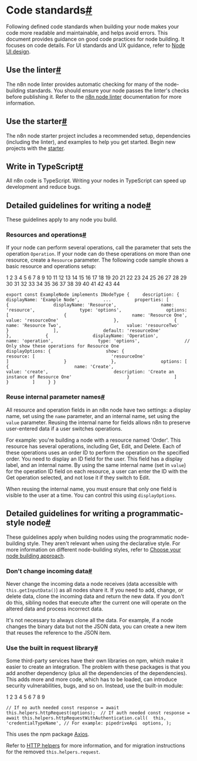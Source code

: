 [](https://github.com/n8n-io/n8n-docs/edit/main/docs/integrations/creating-nodes/build/reference/code-standards.md "Edit this page")

# Code standards[#](#code-standards "Permanent link")

Following defined code standards when building your node makes your code more readable and maintainable, and helps avoid errors. This document provides guidance on good code practices for node building. It focuses on code details. For UI standards and UX guidance, refer to [Node UI design](../../../plan/node-ui-design/).

## Use the linter[#](#use-the-linter "Permanent link")

The n8n node linter provides automatic checking for many of the node-building standards. You should ensure your node passes the linter's checks before publishing it. Refer to the [n8n node linter](../../../test/node-linter/) documentation for more information.

## Use the starter[#](#use-the-starter "Permanent link")

The n8n node starter project includes a recommended setup, dependencies (including the linter), and examples to help you get started. Begin new projects with the [starter](https://github.com/n8n-io/n8n-nodes-starter).

## Write in TypeScript[#](#write-in-typescript "Permanent link")

All n8n code is TypeScript. Writing your nodes in TypeScript can speed up development and reduce bugs.

## Detailed guidelines for writing a node[#](#detailed-guidelines-for-writing-a-node "Permanent link")

These guidelines apply to any node you build.

### Resources and operations[#](#resources-and-operations "Permanent link")

If your node can perform several operations, call the parameter that sets the operation `Operation`. If your node can do these operations on more than one resource, create a `Resource` parameter. The following code sample shows a basic resource and operations setup:

 1
 2
 3
 4
 5
 6
 7
 8
 9
10
11
12
13
14
15
16
17
18
19
20
21
22
23
24
25
26
27
28
29
30
31
32
33
34
35
36
37
38
39
40
41
42
43
44

`export const ExampleNode implements INodeType {     description: {         displayName: 'Example Node',         ...         properties: [             {                 displayName: 'Resource',                 name: 'resource',                 type: 'options',                 options: [                     {                         name: 'Resource One',                         value: 'resourceOne'                     },                     {                         name: 'Resource Two',                         value: 'resourceTwo'                     }                 ],                 default: 'resourceOne'             },             {                 displayName: 'Operation',                 name: 'operation',                 type: 'options',                 // Only show these operations for Resource One                 displayOptions: {                     show: {                         resource: [                             'resourceOne'                         ]                     }                 },                 options: [                     {                         name: 'Create',                         value: 'create',                         description: 'Create an instance of Resource One'                     }                 ]             }         ]     } }`

### Reuse internal parameter names[#](#reuse-internal-parameter-names "Permanent link")

All resource and operation fields in an n8n node have two settings: a display name, set using the `name` parameter, and an internal name, set using the `value` parameter. Reusing the internal name for fields allows n8n to preserve user-entered data if a user switches operations.

For example: you're building a node with a resource named 'Order'. This resource has several operations, including Get, Edit, and Delete. Each of these operations uses an order ID to perform the operation on the specified order. You need to display an ID field for the user. This field has a display label, and an internal name. By using the same internal name (set in `value`) for the operation ID field on each resource, a user can enter the ID with the Get operation selected, and not lose it if they switch to Edit.

When reusing the internal name, you must ensure that only one field is visible to the user at a time. You can control this using `displayOptions`.

## Detailed guidelines for writing a programmatic-style node[#](#detailed-guidelines-for-writing-a-programmatic-style-node "Permanent link")

These guidelines apply when building nodes using the programmatic node-building style. They aren't relevant when using the declarative style. For more information on different node-building styles, refer to [Choose your node building approach](../../../plan/choose-node-method/).

### Don't change incoming data[#](#dont-change-incoming-data "Permanent link")

Never change the incoming data a node receives (data accessible with `this.getInputData()`) as all nodes share it. If you need to add, change, or delete data, clone the incoming data and return the new data. If you don't do this, sibling nodes that execute after the current one will operate on the altered data and process incorrect data.

It's not necessary to always clone all the data. For example, if a node changes the binary data but not the JSON data, you can create a new item that reuses the reference to the JSON item.

### Use the built in request library[#](#use-the-built-in-request-library "Permanent link")

Some third-party services have their own libraries on npm, which make it easier to create an integration. The problem with these packages is that you add another dependency (plus all the dependencies of the dependencies). This adds more and more code, which has to be loaded, can introduce security vulnerabilities, bugs, and so on. Instead, use the built-in module:

1
2
3
4
5
6
7
8
9

`// If no auth needed const response = await this.helpers.httpRequest(options);  // If auth needed const response = await this.helpers.httpRequestWithAuthentication.call( 	this,  	'credentialTypeName', // For example: pipedriveApi 	options, );`

This uses the npm package [Axios](https://www.npmjs.com/package/axios).

Refer to [HTTP helpers](../http-helpers/) for more information, and for migration instructions for the removed `this.helpers.request`.